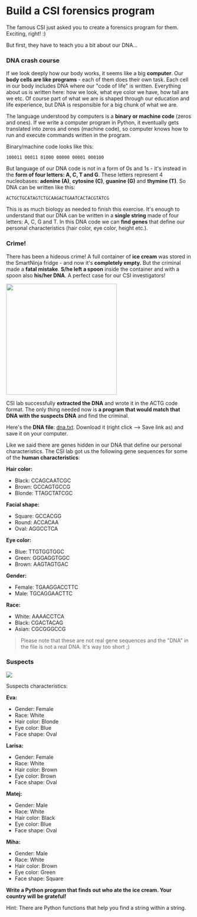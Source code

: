 # Build a CSI forensics program

The famous CSI just asked you to create a forensics program for them. Exciting, right! :)

But first, they have to teach you a bit about our DNA...

### DNA crash course

If we look deeply how our body works, it seems like a big **computer**. Our **body cells are like programs** - each of them does their own task. Each cell in our body includes DNA where our "code of life" is written. Everything about us is written here: how we look, what eye color we have, how tall are we etc. Of course part of what we are is shaped through our education and life experience, but DNA is responsible for a big chunk of what we are.

The language understood by computers is a **binary or machine code** (zeros and ones). If we write a computer program in Python, it eventually gets translated into zeros and ones (machine code), so computer knows how to run and execute commands written in the program.

Binary/machine code looks like this: 

	100011 00011 01000 00000 00001 000100

But language of our DNA code is not in a form of 0s and 1s - it's instead in the **form of four letters: A, C, T and G**. These letters represent 4 nucleobases: **adenine (A)**, **cytosine (C)**, **guanine (G)** and **thymine (T)**. So DNA can be written like this:

	ACTGCTGCATAGTCTGCAAGACTGAATCACTACGTATCG

This is as much biology as needed to finish this exercise. It's enough to understand that our DNA can be written in a **single string** made of four letters: A, C, G and T. In this DNA code we can **find genes** that define our personal characteristics (hair color, eye color, height etc.).

### Crime!

There has been a hideous crime! A full container of **ice cream** was stored in the SmartNinja fridge - and now it's **completely empty.** But the criminal made a **fatal mistake**. **S/he left a spoon** inside the container and with a spoon also **his/her DNA**. A perfect case for our CSI investigators!

<img class="img-reponsive" src="https://storage.googleapis.com/smartninja-org-assets/curriculums/wd1/img/empty-ice-cream.jpg" width="300px">

CSI lab successfully **extracted the DNA** and wrote it in the ACTG code format. The only thing needed now is **a program that would match that DNA with the suspects DNA** and find the criminal.

Here's the **DNA file**: [dna.txt](https://raw.githubusercontent.com/smartninja/wd1-py3-exercises/master/lesson-11/CSI/dna.txt). Download it (right click --> Save link as) and save it on your computer.

Like we said there are genes hidden in our DNA that define our personal characteristics. The CSI lab got us the following gene sequences for some of the **human characteristics**:

**Hair color:**

- Black: CCAGCAATCGC
- Brown: GCCAGTGCCG
- Blonde: TTAGCTATCGC

**Facial shape:**

- Square: GCCACGG
- Round: ACCACAA
- Oval: AGGCCTCA

**Eye color:**

- Blue: TTGTGGTGGC
- Green: GGGAGGTGGC
- Brown: AAGTAGTGAC

**Gender:**

- Female: TGAAGGACCTTC
- Male: TGCAGGAACTTC

**Race:**

- White: AAAACCTCA
- Black: CGACTACAG
- Asian: CGCGGGCCG

> Please note that these are not real gene sequences and the "DNA" in the file is not a real DNA. It's way too short ;) 

### Suspects

<img src="https://storage.googleapis.com/smartninja-org-assets/curriculums/py/DNA-program-suspects.jpg" class="img-responsive">

Suspects characteristics:

**Eva:**

- Gender: Female
- Race: White
- Hair color: Blonde
- Eye color: Blue
- Face shape: Oval

**Larisa:**

- Gender: Female
- Race: White
- Hair color: Brown
- Eye color: Brown
- Face shape: Oval

**Matej:** 

- Gender: Male
- Race: White
- Hair color: Black
- Eye color: Blue
- Face shape: Oval

**Miha:**

- Gender: Male
- Race: White
- Hair color: Brown
- Eye color: Green
- Face shape: Square

**Write a Python program that finds out who ate the ice cream. Your country will be grateful!**

Hint: There are Python functions that help you find a string within a string.